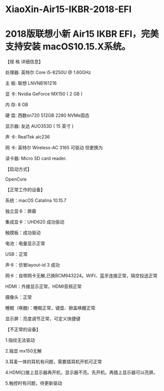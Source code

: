 # XiaoXin-Air15-IKBR-2018-EFI

# 2018版联想小新 Air15 IKBR EFI，完美支持安装 macOS10.15.X系统。


【规 格 详细信息】

处理器: 英特尔 Core i5-8250U @ 1.60GHz

主 板: 联想 LNVNB161216

显 卡: Nvidia GeForce MX150 ( 2 GB )

内 存: 8 GB

硬 盘: 西数sn720 512GB 2280 NVMe固态

显示器: 友达 AUO353D ( 15 英寸 )

声 卡: RealTek alc236

网 卡: 英特尔 Wireless-AC 3165 可驱动 但更换为

读卡器: Micro SD card reader.


【启动方式】

OpenCore

【正常工作的设备】

系统：macOS Catalina 10.15.7

独立显卡：屏蔽

集成显卡：UHD620 成功驱动

触摸板：成功驱动

电池：电量显示正常

USB：正常

声卡：仿冒layout-id 3 成功

网卡：自带网卡无解,已换BCM943224。WIFI、蓝牙连接正常，隔空投送正常

HDMI：外接显示正常，HDMI音频正常

摄像头：正常

睡眠（唤醒)：睡眠正常，键盘、掀盖唤醒正常

显示屏：亮度调节正常，可定义快捷键


【不正常的设备】

1.指纹无法驱动

2.独显 mx150无解

3.耳麦一体的耳机有问题，需要插耳机开机可正常

4.HDMI口接上显示器再开机，显示器不亮。先开机，再插上显示器可以亮屏。

5.触控时有问题，待更新驱动